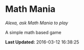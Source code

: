 # Math Mania
*Alexa, ask Math Mania to play*

A simple math based game

**Last Updated:** 2016-03-12 16:38:25